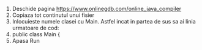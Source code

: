 1. Deschide pagina https://www.onlinegdb.com/online_java_compiler <br/>
2. Copiaza tot continutul unui fisier <br/>
3. Inlocuieste numele clasei cu Main. Astfel incat in partea de sus sa ai linia urmatoare de cod: <br/>
4. public class Main { <br/>
5. Apasa Run
